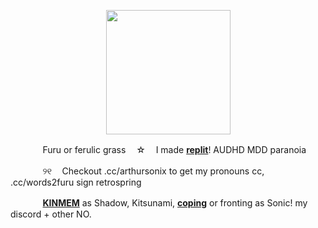 <p align="center">
<img src="https://file.garden/Zksm3X9ssmyz7mne/Untitled93_20240521195109.png"<width="199" height="199">
</p>

ㅤㅤㅤㅤFuru or ferulic grassㅤ ☆ㅤ I made [**replit**](https://replit.com/@sebastiansis/twinkl)! AUDHD MDD paranoia

ㅤㅤㅤㅤ୨୧ㅤ Checkout .cc/arthursonix to get my pronouns cc, .cc/words2furu sign retrospring

ㅤㅤㅤㅤ[**KINMEM**](https://fkin.carrd.co/#two) as Shadow, Kitsunami, [**coping**](https://fkin.carrd.co/#two) or fronting as Sonic! my discord + other NO.